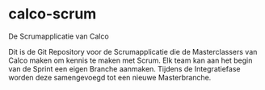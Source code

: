 # calco-scrum
De Scrumapplicatie van Calco

Dit is de Git Repository voor de Scrumapplicatie die de Masterclassers van Calco maken om kennis te maken met Scrum.
Elk team kan aan het begin van de Sprint een eigen Branche aanmaken. Tijdens de Integratiefase worden deze samengevoegd tot een nieuwe Masterbranche.

